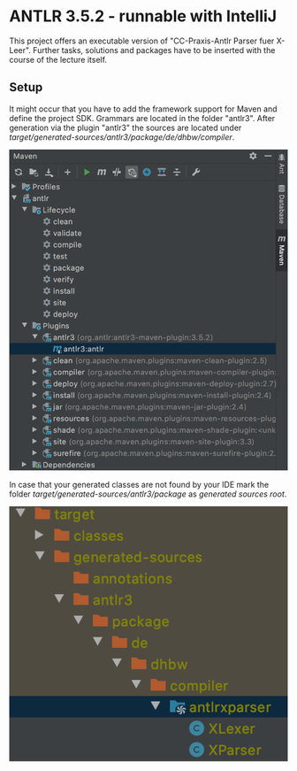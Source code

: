 # ANTLR 3.5.2 - runnable with IntelliJ
This project offers an executable version of "CC-Praxis-Antlr Parser fuer X-Leer". 
Further tasks, solutions and packages have to be inserted with the course of the lecture itself.

## Setup
It might occur that you have to add the framework support for Maven and define the project SDK.
Grammars are located in the folder "antlr3".
After generation via the plugin "antlr3"  the sources are located under 
*target/generated-sources/antlr3/package/de/dhbw/compiler*.

![mvnPlugin](mvn_plugin.png)

In case that your generated classes are not found by your IDE mark the folder *target/generated-sources/antlr3/package* as *generated sources root*.

![generatedSources](generated_sources_root.png)
